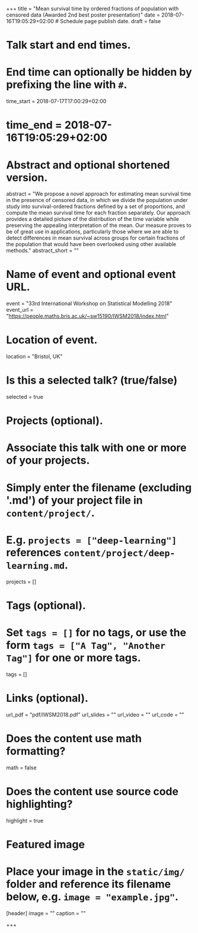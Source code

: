 +++
title = "Mean survival time by ordered fractions of population with censored data (Awarded 2nd best poster presentation)"
date = 2018-07-16T19:05:29+02:00  # Schedule page publish date.
draft = false

# Talk start and end times.
#   End time can optionally be hidden by prefixing the line with `#`.
time_start = 2018-07-17T17:00:29+02:00
# time_end = 2018-07-16T19:05:29+02:00

# Abstract and optional shortened version.
abstract = "We propose a novel approach for estimating mean survival time in the presence of censored data, in which we divide the population under study into survival-ordered fractions defined by a set of proportions, and compute the mean survival time for each fraction separately. Our approach provides a detailed picture of the distribution of the time variable while preserving the appealing interpretation of the mean. Our measure proves to be of great use in applications, particularly those where we are able to detect differences in mean survival across groups for certain fractions of the population that would have been overlooked using other available methods."
abstract_short = ""

# Name of event and optional event URL.
event = "33rd International Workshop on Statistical Modelling 2018"
event_url = "https://people.maths.bris.ac.uk/~sw15190/IWSM2018/index.html"

# Location of event.
location = "Bristol, UK"

# Is this a selected talk? (true/false)
selected = true

# Projects (optional).
#   Associate this talk with one or more of your projects.
#   Simply enter the filename (excluding '.md') of your project file in `content/project/`.
#   E.g. `projects = ["deep-learning"]` references `content/project/deep-learning.md`.
projects = []

# Tags (optional).
#   Set `tags = []` for no tags, or use the form `tags = ["A Tag", "Another Tag"]` for one or more tags.
tags = []

# Links (optional).
url_pdf = "pdf/IWSM2018.pdf"
url_slides = ""
url_video = ""
url_code = ""

# Does the content use math formatting?
math = false

# Does the content use source code highlighting?
highlight = true

# Featured image
# Place your image in the `static/img/` folder and reference its filename below, e.g. `image = "example.jpg"`.
[header]
image = ""
caption = ""

+++
